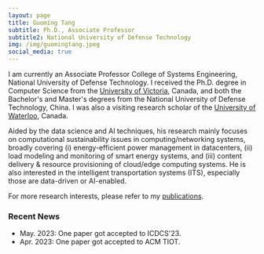 ```yaml
---
layout: page
title: Guoming Tang
subtitle: Ph.D., Associate Professor
subtitle2: National University of Defense Technology
img: /img/guomingtang.jpeg
social_media: true
---
```


I am currently an Associate Professor College of Systems Engineering, National University of Defense Technology. I received the Ph.D. degree in Computer Science from the <a href="https://www.uvic.ca/" target="_blank">University of Victoria</a>, Canada, and both the Bachelor's and Master's degrees from the National University of Defense Technology, China. I was also a visiting research scholar of the <a href="https://uwaterloo.ca/" target="_blank">University of Waterloo</a>, Canada.

Aided by the data science and AI techniques, his research mainly focuses on computational sustainability issues in computing/networking systems, broadly covering (i) energy-efficient power management in datacenters, (ii) load modeling and monitoring of smart energy systems, and (iii) content delivery & resource provisioning of cloud/edge computing systems. He is also interested in the intelligent transportation systems (ITS), especially those are data-driven or AI-enabled.

For more research interests, please refer to my [publications](/publications).

### Recent News
- May. 2023: One paper got accepted to ICDCS'23.
- Apr. 2023: One paper got accepted to ACM TIOT.

